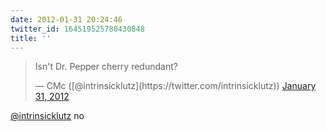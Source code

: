 ```yaml
---
date: 2012-01-31 20:24:46
twitter_id: 164519525780430848
title: ''
---
```


<blockquote class="twitter-tweet"><p lang="en" dir="ltr">Isn&#39;t Dr. Pepper cherry redundant?</p>&mdash; CMc ([@intrinsicklutz](https://twitter.com/intrinsicklutz)) <a href="https://twitter.com/intrinsicklutz/status/164483546566758400?ref_src=twsrc%5Etfw">January 31, 2012</a></blockquote>
<script async src="https://platform.twitter.com/widgets.js" charset="utf-8"></script>

[@intrinsicklutz](https://twitter.com/intrinsicklutz) no
